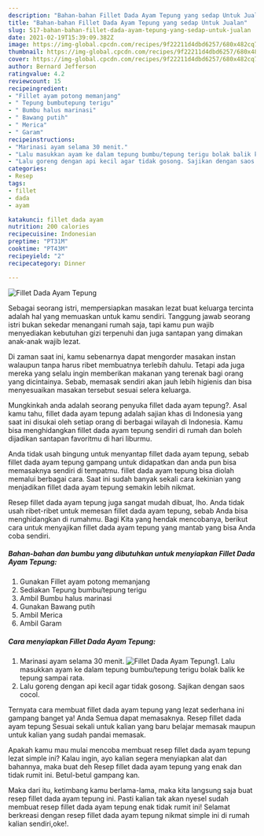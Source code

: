 ```yaml
---
description: "Bahan-bahan Fillet Dada Ayam Tepung yang sedap Untuk Jualan"
title: "Bahan-bahan Fillet Dada Ayam Tepung yang sedap Untuk Jualan"
slug: 517-bahan-bahan-fillet-dada-ayam-tepung-yang-sedap-untuk-jualan
date: 2021-02-19T15:39:09.382Z
image: https://img-global.cpcdn.com/recipes/9f22211d4dbd6257/680x482cq70/fillet-dada-ayam-tepung-foto-resep-utama.jpg
thumbnail: https://img-global.cpcdn.com/recipes/9f22211d4dbd6257/680x482cq70/fillet-dada-ayam-tepung-foto-resep-utama.jpg
cover: https://img-global.cpcdn.com/recipes/9f22211d4dbd6257/680x482cq70/fillet-dada-ayam-tepung-foto-resep-utama.jpg
author: Bernard Jefferson
ratingvalue: 4.2
reviewcount: 15
recipeingredient:
- "Fillet ayam potong memanjang"
- " Tepung bumbutepung terigu"
- " Bumbu halus marinasi"
- " Bawang putih"
- " Merica"
- " Garam"
recipeinstructions:
- "Marinasi ayam selama 30 menit."
- "Lalu masukkan ayam ke dalam tepung bumbu/tepung terigu bolak balik ke tepung sampai rata."
- "Lalu goreng dengan api kecil agar tidak gosong. Sajikan dengan saos cocol."
categories:
- Resep
tags:
- fillet
- dada
- ayam

katakunci: fillet dada ayam 
nutrition: 200 calories
recipecuisine: Indonesian
preptime: "PT31M"
cooktime: "PT43M"
recipeyield: "2"
recipecategory: Dinner

---
```



![Fillet Dada Ayam Tepung](https://img-global.cpcdn.com/recipes/9f22211d4dbd6257/680x482cq70/fillet-dada-ayam-tepung-foto-resep-utama.jpg)

Sebagai seorang istri, mempersiapkan masakan lezat buat keluarga tercinta adalah hal yang memuaskan untuk kamu sendiri. Tanggung jawab seorang istri bukan sekedar menangani rumah saja, tapi kamu pun wajib menyediakan kebutuhan gizi terpenuhi dan juga santapan yang dimakan anak-anak wajib lezat.

Di zaman  saat ini, kamu sebenarnya dapat mengorder masakan instan walaupun tanpa harus ribet membuatnya terlebih dahulu. Tetapi ada juga mereka yang selalu ingin memberikan makanan yang terenak bagi orang yang dicintainya. Sebab, memasak sendiri akan jauh lebih higienis dan bisa menyesuaikan masakan tersebut sesuai selera keluarga. 



Mungkinkah anda adalah seorang penyuka fillet dada ayam tepung?. Asal kamu tahu, fillet dada ayam tepung adalah sajian khas di Indonesia yang saat ini disukai oleh setiap orang di berbagai wilayah di Indonesia. Kamu bisa menghidangkan fillet dada ayam tepung sendiri di rumah dan boleh dijadikan santapan favoritmu di hari liburmu.

Anda tidak usah bingung untuk menyantap fillet dada ayam tepung, sebab fillet dada ayam tepung gampang untuk didapatkan dan anda pun bisa memasaknya sendiri di tempatmu. fillet dada ayam tepung bisa diolah memalui berbagai cara. Saat ini sudah banyak sekali cara kekinian yang menjadikan fillet dada ayam tepung semakin lebih nikmat.

Resep fillet dada ayam tepung juga sangat mudah dibuat, lho. Anda tidak usah ribet-ribet untuk memesan fillet dada ayam tepung, sebab Anda bisa menghidangkan di rumahmu. Bagi Kita yang hendak mencobanya, berikut cara untuk menyajikan fillet dada ayam tepung yang mantab yang bisa Anda coba sendiri.

<!--inarticleads1-->

##### Bahan-bahan dan bumbu yang dibutuhkan untuk menyiapkan Fillet Dada Ayam Tepung:

1. Gunakan Fillet ayam potong memanjang
1. Sediakan  Tepung bumbu/tepung terigu
1. Ambil  Bumbu halus marinasi
1. Gunakan  Bawang putih
1. Ambil  Merica
1. Ambil  Garam




<!--inarticleads2-->

##### Cara menyiapkan Fillet Dada Ayam Tepung:

1. Marinasi ayam selama 30 menit.
<img src="https://img-global.cpcdn.com/steps/4ab44a67dae5e79f/160x128cq70/fillet-dada-ayam-tepung-langkah-memasak-1-foto.jpg" alt="Fillet Dada Ayam Tepung">1. Lalu masukkan ayam ke dalam tepung bumbu/tepung terigu bolak balik ke tepung sampai rata.
1. Lalu goreng dengan api kecil agar tidak gosong. Sajikan dengan saos cocol.




Ternyata cara membuat fillet dada ayam tepung yang lezat sederhana ini gampang banget ya! Anda Semua dapat memasaknya. Resep fillet dada ayam tepung Sesuai sekali untuk kalian yang baru belajar memasak maupun untuk kalian yang sudah pandai memasak.

Apakah kamu mau mulai mencoba membuat resep fillet dada ayam tepung lezat simple ini? Kalau ingin, ayo kalian segera menyiapkan alat dan bahannya, maka buat deh Resep fillet dada ayam tepung yang enak dan tidak rumit ini. Betul-betul gampang kan. 

Maka dari itu, ketimbang kamu berlama-lama, maka kita langsung saja buat resep fillet dada ayam tepung ini. Pasti kalian tak akan nyesel sudah membuat resep fillet dada ayam tepung enak tidak rumit ini! Selamat berkreasi dengan resep fillet dada ayam tepung nikmat simple ini di rumah kalian sendiri,oke!.

